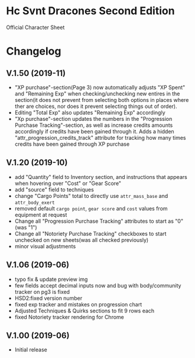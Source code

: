 # Hc Svnt Dracones Second Edition 
Official Character Sheet

# Changelog

## V.1.50 (2019-11)
* "XP purchase"-section(Page 3) now automatically adjusts "XP Spent" and "Remaining Exp" when checking/unchecking new entires in the section(it does not prevent from selecting both options in places where ther are choices, nor does it prevent selecting things out of order).
* Editing "Total Exp" also updates "Remaining Exp" accordingly
* "Xp purchase"-section updates the numbers in the "Progression Purchase Tracking"-section, as well as increase credits amounts accordingly if credits have been gained through it. Adds a hidden "attr_progression_credits_track" attribute for tracking how many times credits have been gained through XP purchase

## V.1.20 (2019-10)

* add "Quantity" field to Inventory section, and instructions that appears when hovering over "Cost" or "Gear Score"
* add "source" field to techniques
* change "Cargo Points" total to directly use `attr_mass_base` and `attr_body_exert`
* removed default `cargo point`, `gear score` and `cost` values from equipment at request
* Change all "Progression Purchase Tracking" attributes to start as "0"(was "1")
* Change all "Notoriety Purchase Tracking" checkboxes to start unchecked on new sheets(was all checked previously) 
* minor visual adjustments

## V.1.06 (2019-06)

* typo fix & update preview img
* few fields accept decimal inputs now and bug with body/community tracker on pg3 is fixed
* HSD2:fixed version number
* fixed exp tracker and mistakes on progression chart
* Adjusted Techniques & Quirks sections to fit 9 rows each
* fixed Notoriety tracker rendering for Chrome

## V.1.00 (2019-06)

* Initial release